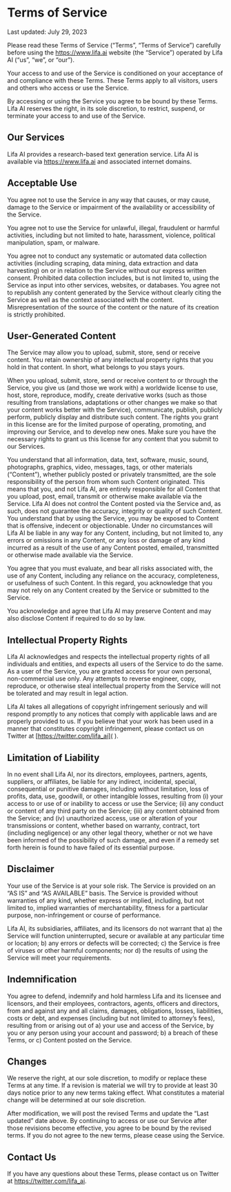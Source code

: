 # Terms of Service

Last updated: July 29, 2023

Please read these Terms of Service (“Terms”, “Terms of Service”) carefully before using the https://www.lifa.ai website (the “Service”) operated by Lifa AI (“us”, “we”, or “our”).

Your access to and use of the Service is conditioned on your acceptance of and compliance with these Terms. These Terms apply to all visitors, users and others who access or use the Service.

By accessing or using the Service you agree to be bound by these Terms. Lifa AI reserves the right, in its sole discretion, to restrict, suspend, or terminate your access to and use of the Service.

## Our Services

Lifa AI provides a research-based text generation service. Lifa AI is available via https://www.lifa.ai and associated internet domains.

## Acceptable Use

You agree not to use the Service in any way that causes, or may cause, damage to the Service or impairment of the availability or accessibility of the Service.

You agree not to use the Service for unlawful, illegal, fraudulent or harmful activities, including but not limited to hate, harassment, violence, political manipulation, spam, or malware.

You agree not to conduct any systematic or automated data collection activities (including scraping, data mining, data extraction and data harvesting) on or in relation to the Service without our express written consent. Prohibited data collection includes, but is not limited to, using the Service as input into other services, websites, or databases. You agree not to republish any content generated by the Service without clearly citing the Service as well as the context associated with the content. Misrepresentation of the source of the content or the nature of its creation is strictly prohibited.

## User-Generated Content

The Service may allow you to upload, submit, store, send or receive content. You retain ownership of any intellectual property rights that you hold in that content. In short, what belongs to you stays yours.

When you upload, submit, store, send or receive content to or through the Service, you give us (and those we work with) a worldwide license to use, host, store, reproduce, modify, create derivative works (such as those resulting from translations, adaptations or other changes we make so that your content works better with the Service), communicate, publish, publicly perform, publicly display and distribute such content. The rights you grant in this license are for the limited purpose of operating, promoting, and improving our Service, and to develop new ones. Make sure you have the necessary rights to grant us this license for any content that you submit to our Services.

You understand that all information, data, text, software, music, sound, photographs, graphics, video, messages, tags, or other materials (“Content”), whether publicly posted or privately transmitted, are the sole responsibility of the person from whom such Content originated. This means that you, and not Lifa AI, are entirely responsible for all Content that you upload, post, email, transmit or otherwise make available via the Service. Lifa AI does not control the Content posted via the Service and, as such, does not guarantee the accuracy, integrity or quality of such Content. You understand that by using the Service, you may be exposed to Content that is offensive, indecent or objectionable. Under no circumstances will Lifa AI be liable in any way for any Content, including, but not limited to, any errors or omissions in any Content, or any loss or damage of any kind incurred as a result of the use of any Content posted, emailed, transmitted or otherwise made available via the Service.

You agree that you must evaluate, and bear all risks associated with, the use of any Content, including any reliance on the accuracy, completeness, or usefulness of such Content. In this regard, you acknowledge that you may not rely on any Content created by the Service or submitted to the Service.

You acknowledge and agree that Lifa AI may preserve Content and may also disclose Content if required to do so by law.

## Intellectual Property Rights

Lifa AI acknowledges and respects the intellectual property rights of all individuals and entities, and expects all users of the Service to do the same. As a user of the Service, you are granted access for your own personal, non-commercial use only. Any attempts to reverse engineer, copy, reproduce, or otherwise steal intellectual property from the Service will not be tolerated and may result in legal action.

Lifa AI takes all allegations of copyright infringement seriously and will respond promptly to any notices that comply with applicable laws and are properly provided to us. If you believe that your work has been used in a manner that constitutes copyright infringement, please contact us on Twitter at [https://twitter.com/lifa_ai]( ).

## Limitation of Liability

In no event shall Lifa AI, nor its directors, employees, partners, agents, suppliers, or affiliates, be liable for any indirect, incidental, special, consequential or punitive damages, including without limitation, loss of profits, data, use, goodwill, or other intangible losses, resulting from (i) your access to or use of or inability to access or use the Service; (ii) any conduct or content of any third party on the Service; (iii) any content obtained from the Service; and (iv) unauthorized access, use or alteration of your transmissions or content, whether based on warranty, contract, tort (including negligence) or any other legal theory, whether or not we have been informed of the possibility of such damage, and even if a remedy set forth herein is found to have failed of its essential purpose.

## Disclaimer

Your use of the Service is at your sole risk. The Service is provided on an “AS IS” and “AS AVAILABLE” basis. The Service is provided without warranties of any kind, whether express or implied, including, but not limited to, implied warranties of merchantability, fitness for a particular purpose, non-infringement or course of performance.

Lifa AI, its subsidiaries, affiliates, and its licensors do not warrant that a) the Service will function uninterrupted, secure or available at any particular time or location; b) any errors or defects will be corrected; c) the Service is free of viruses or other harmful components; nor d) the results of using the Service will meet your requirements.

## Indemnification

You agree to defend, indemnify and hold harmless Lifa and its licensee and licensors, and their employees, contractors, agents, officers and directors, from and against any and all claims, damages, obligations, losses, liabilities, costs or debt, and expenses (including but not limited to attorney’s fees), resulting from or arising out of a) your use and access of the Service, by you or any person using your account and password; b) a breach of these Terms, or c) Content posted on the Service.

## Changes

We reserve the right, at our sole discretion, to modify or replace these Terms at any time. If a revision is material we will try to provide at least 30 days notice prior to any new terms taking effect. What constitutes a material change will be determined at our sole discretion.

After modification, we will post the revised Terms and update the “Last updated” date above. By continuing to access or use our Service after those revisions become effective, you agree to be bound by the revised terms. If you do not agree to the new terms, please cease using the Service.

## Contact Us

If you have any questions about these Terms, please contact us on Twitter at <https://twitter.com/lifa_ai>.
